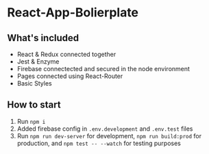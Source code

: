 # React-App-Bolierplate


## What's included
 * React & Redux connected together
 * Jest & Enzyme
 * Firebase connectected and secured in the node environment 
 * Pages connected using React-Router
 * Basic Styles



## How to start
 1. Run ```npm i```
 2. Added firebase config in ```.env.development``` and ```.env.test``` files
 3. Run ```npm run dev-server``` for development, ```npm run build:prod``` for production, and ```npm test -- --watch``` for testing purposes
